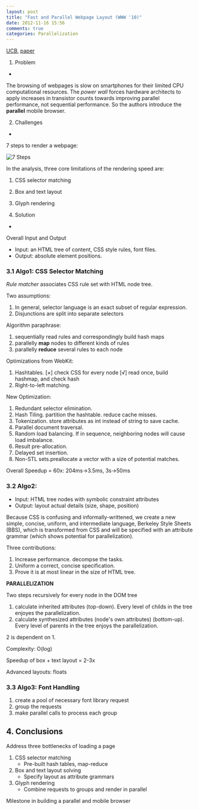 ```yaml
---
layout: post
title: "Fast and Parallel Webpage Layout (WWW '10)"
date: 2012-11-16 15:56
comments: true
categories: Parallelization
---
```


[UCB](http://www.eecs.berkeley.edu/~lmeyerov/), [paper](http://www.eecs.berkeley.edu/~lmeyerov/projects/pbrowser/pubfiles/playout.pdf)

1. Problem
-

The browsing of webpages is slow on smartphones for their limited CPU computational resources. The *power wall* forces hardware architects to apply increases in transistor counts towards improving parallel performance, not sequential performance. So the authors introduce the **parallel** mobile browser.

2. Challenges
-

7 steps to render a webpage:

![7 Steps](http://hi.csdn.net/attachment/201203/2/0_1330689283EjC7.gif)


In the analysis,  three core limitations of the rendering speed are:

1. CSS selector matching
2. Box and text layout
3. Glyph rendering

3. Solution
-

Overall Input and Output

- Input: an HTML tree of content, CSS style rules, font files.
- Output: absolute element positions.

### 3.1 Algo1: CSS Selector Matching

*Rule matcher* associates CSS rule set with HTML node tree.

Two assumptions:

1. In general, selector language is an exact subset of regular expression.
2. Disjunctions are split into separate selectors

Algorithm paraphrase:

1. sequentially read rules and correspondingly build hash maps
2. parallelly **map** nodes to different kinds of rules
3. parallelly **reduce** several rules to each node

Optimizations from WebKit:

1. Hashtables. [×] check CSS for every node [√] read once, build hashmap, and check hash
2. Right-to-left matching.

New Optimization:

1. Redundant selector elimination. 
2. Hash Tiling. partition the hashtable. reduce cache misses.
3. Tokenization. store attributes as int instead of string to save cache.
4. Parallel document traversal.
5. Random load balancing. If in sequence, neighboring nodes will cause load imbalance.
6. Result pre-allocation.
7. Delayed set insertion.
8. Non-STL sets.preallocate a vector with a size of potential matches.

Overall Speedup = 60x: 204ms->3.5ms, 3s->50ms


### 3.2 Algo2:

- Input: HTML tree nodes with symbolic constraint attributes
- Output: layout actual details (size, shape, position)

Because CSS is confusing and informally-writtened, we create a new simple, concise, uniform, and intermediate language, Berkeley Style Sheets (BBS), which is transformed from CSS and will be specified with an attribute grammar (which shows potential for parallelization).

Three contributions:

1. Increase performance. decompse the tasks.
2. Uniform a correct, concise specification.
3. Prove it is at most linear in the size of HTML tree. 

**PARALLELIZATION**

Two steps recursively for every node in the DOM tree

1. calculate inherited attributes (top-down). Every level of childs in the tree enjoyes the parallelization.
2. calculate synthesized attributes (node's own attributes) (bottom-up). Every level of parents in the tree enjoys the parallelization.

2 is dependent on 1.

Complexity: O(log)

Speedup of box + text layout = 2-3x 

Advanced layouts: floats

### 3.3 Algo3: Font Handling

1. create a pool of necessary font library request
2. group the requests
3. make parallel calls to process each group

## 4. Conclusions

Address three bottlenecks of loading a page

1. CSS selector matching
    - Pre-built hash tables, map-reduce
2. Box and text layout solving
    - Specify layout as attribute grammars
3. Glyph rendering
    - Combine requests to groups and render in parallel

Milestone in building a parallel and mobile browser


